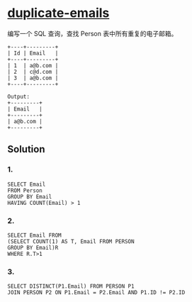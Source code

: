 # [duplicate-emails](https://leetcode-cn.com/problems/duplicate-emails/)

编写一个 SQL 查询，查找 Person 表中所有重复的电子邮箱。
```
+----+---------+
| Id | Email   |
+----+---------+
| 1  | a@b.com |
| 2  | c@d.com |
| 3  | a@b.com |
+----+---------+

Output:
+---------+
| Email   |
+---------+
| a@b.com |
+---------+
```

## Solution

### 1. 
```
SELECT Email
FROM Person
GROUP BY Email
HAVING COUNT(Email) > 1
```

### 2.
```
SELECT Email FROM 
(SELECT COUNT(1) AS T, Email FROM PERSON
GROUP BY Email)R
WHERE R.T>1
```

### 3. 
```
SELECT DISTINCT(P1.Email) FROM PERSON P1
JOIN PERSON P2 ON P1.Email = P2.Email AND P1.ID != P2.ID
```
